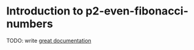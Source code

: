 # Introduction to p2-even-fibonacci-numbers

TODO: write [great documentation](http://jacobian.org/writing/what-to-write/)

